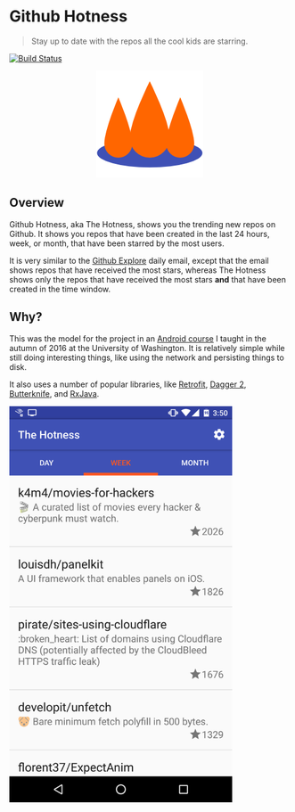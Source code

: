 # Github Hotness

> Stay up to date with the repos all the cool kids are starring.

[![Build Status](https://travis-ci.org/srsudar/GithubHotness.svg?branch=master)](https://travis-ci.org/srsudar/GithubHotness)

<p align="center">
  <img alt="Github Hotness Icon" src="./assets/icon_192.png"/>
</p>

## Overview

Github Hotness, aka The Hotness, shows you the trending new repos on Github. It
shows you repos that have been created in the last 24 hours, week, or month,
that have been starred by the most users.

It is very similar to the [Github Explore](https://github.com/explore) daily
email, except that the email shows repos that have received the most stars,
whereas The Hotness shows only the repos that have received the most stars
**and** that have been created in the time window.

## Why?

This was the model for the project in an [Android
course](https://courses.cs.washington.edu/courses/cse390a1/16au/) I taught in
the autumn of 2016 at the University of Washington. It is relatively simple
while still doing interesting things, like using the network and persisting
things to disk.

It also uses a number of popular libraries, like
[Retrofit](https://square.github.io/retrofit/), [Dagger
2](https://google.github.io/dagger/),
[Butterknife](https://jakewharton.github.io/butterknife/), and
[RxJava](https://github.com/ReactiveX/RxJava).

<img alt="Screenshot" src="./assets/screenshot.png" width="400px"/>
